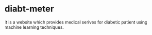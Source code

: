 # diabt-meter
It is a website which provides medical serives for diabetic patient using machine learning techniques. 
